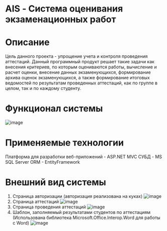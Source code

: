 # AIS - Система оценивания экзаменационных работ

# Описание
Цель данного проекта - упрощение учета и контроля проведения аттестаций. Данный программный продукт решает такие задачи как внесения критериев, по которым оцениваются работы, вычисление и расчет оценки, внесение данных экзаменующихся, формирование архива оценок экзаменующихся, а также формирование итоговых ведомостей по результатам проведенных аттестаций, как по группе в целом, так и по каждому студенту.

# Функционал системы
![image](https://github.com/KataevMD/AIS/assets/57058579/07526512-faca-48bc-9a08-c8b71c8be15a)

# Применяемые технологии
Платформа для разработки веб-приложений - ASP.NET MVC
СУБД - MS SQL Server
ORM - EntityFramework

# Внешний вид системы
1. Страница авторизации (авторизация реализована на куках)
   ![image](https://github.com/KataevMD/AIS/assets/57058579/8c87e22e-92b5-4077-b92a-50369c054b50)
2. Страница аттестаций
   ![image](https://github.com/KataevMD/AIS/assets/57058579/07c15b55-6268-4449-9b5d-d3d354d560a3)
3. Страница проведения аттестаций
   ![image](https://github.com/KataevMD/AIS/assets/57058579/978f15a6-a679-48b1-b769-bc5c52e49439)
4. Шаблон, заполняемый результатами студентов по аттестациям (Использована библиотека Microsoft.Office.Interop.Word для работы с Word)
   ![image](https://github.com/KataevMD/AIS/assets/57058579/81cc9bf0-dc69-4b3d-91b3-e1784055fa43)

